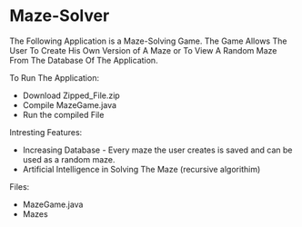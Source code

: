 # Maze-Solver
 The Following Application is a Maze-Solving Game. The Game Allows The User To Create His Own Version of A Maze or To View A Random Maze From The Database Of The Application.

To Run The Application:
- Download Zipped_File.zip
- Compile MazeGame.java
- Run the compiled File

Intresting Features:
- Increasing Database - Every maze the user creates is saved and can be used as a random maze.
- Artificial Intelligence in Solving The Maze (recursive algorithim)

Files:
- MazeGame.java
- Mazes
